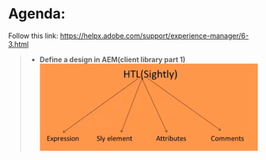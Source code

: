 # Agenda:
Follow this link: https://helpx.adobe.com/support/experience-manager/6-3.html
> - **Define a design in AEM(client library part 1)**
![alt text](https://github.com/vuongluisvippro/AEM-Research/blob/htl_design_aem/cq1.png)







